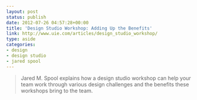 ```yaml
---
layout: post
status: publish
date: 2012-07-26 04:57:28+00:00
title: 'Design Studio Workshop: Adding Up the Benefits'
link: http://www.uie.com/articles/design_studio_workshop/
type: aside
categories:
- design
- design studio
- jared spool
---
```


> Jared M. Spool explains how a design studio workshop can help your team work through various design challenges and the benefits these workshops bring to the team.
